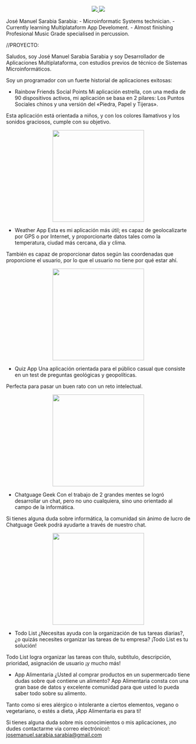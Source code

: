 <p align="center">
  <a href="https://skillicons.dev">
    <img src="https://skillicons.dev/icons?i=androidstudio,au,aws,cs,css,discord,docker,dotnet,dw,eclipse,firebase,git,github,gradle,html,ai,instagram,java,js,laravel,linux,mysql,ps,php,postgres,postman,powershell,pr,stackoverflow,sketchup,vscode,wordpress" />
  </a>


<picture>
<source 
  srcset="https://github-readme-stats.vercel.app/api?username=Jose-Manuel-Sarabia-Sarabia&show_icons=true&theme=dark"
  media="(prefers-color-scheme: dark)"
/>
<source
  srcset="https://github-readme-stats.vercel.app/api?username=anuraghazra&show_icons=true"
  media="(prefers-color-scheme: light), (prefers-color-scheme: no-preference)"
/>
<img src="https://github-readme-stats.vercel.app/api?username=anuraghazra&show_icons=true" />
</picture>
</p>
José Manuel Sarabia Sarabia:
- Microinformatic Systems technician.
- Currently learning Multiplataform App Develoment.
- Almost finishing Profesional Music Grade specialised in percussion.

//PROYECTO:

Saludos, soy José Manuel Sarabia Sarabia y soy Desarrollador de Aplicaciones Multiplataforma, con estudios previos de técnico de Sistemas Microinformáticos.

Soy un programador con un fuerte historial de aplicaciones exitosas:

- Rainbow Friends Social Points
Mi aplicación estrella, con una media de 90 dispositivos activos, mi aplicación se basa en 2 pilares: Los Puntos Sociales chinos y una versión del «Piedra, Papel y Tijeras».

Esta aplicación está orientada a niños, y con los colores llamativos y los sonidos graciosos, cumple con su objetivo.

<div text align="center">
<img src="https://user-images.githubusercontent.com/114681549/216684342-b43138b1-9a80-4320-8ef2-91acdf2a7345.jpg" width="250" >
</div>

- Weather App
Esta es mi aplicación más útil; es capaz de geolocalizarte por GPS o por Internet, y proporcionarte datos tales como la temperatura, ciudad más cercana, dia y clima.

También es capaz de proporcionar datos según las coordenadas que proporcione el usuario, por lo que el usuario no tiene por qué estar ahí.

<div text align="center">
<img src="https://user-images.githubusercontent.com/114681549/216684434-a5c418ab-6019-4d22-9a12-e42d0b50e033.jpg" width="250">
</div>

- Quiz App
Una aplicación orientada para el público casual que consiste en un test de preguntas geológicas y geopolíticas.

Perfecta para pasar un buen rato con un reto intelectual.

<div text align="center">
<img src="https://user-images.githubusercontent.com/114681549/216689439-3e5a30b0-ce5d-4267-9aca-7fba0783c9ba.jpg" width="250">
</div>

- Chatguage Geek
Con el trabajo de 2 grandes mentes se logró desarrollar un chat, pero no uno cualquiera, sino uno orientado al campo de la informática.

Si tienes alguna duda sobre informática, la comunidad sin ánimo de lucro de Chatguage Geek podrá ayudarte a través de nuestro chat.

<div text align="center">
<img src="https://user-images.githubusercontent.com/114681549/216684473-be284a3e-df37-493f-8a0f-2dcfdcec317b.jpg" width="250">
</div>

- Todo List
¿Necesitas ayuda con la organización de tus tareas diarias?, ¿o quizás necesites organizar las tareas de tu empresa? ¡Todo List es tu solución!

Todo List logra organizar las tareas con título, subtítulo, descripción, prioridad, asignación de usuario ¡y mucho más!

- App Alimentaria
¿Usted al comprar productos en un supermercado tiene dudas sobre qué contiene un alimento? App Alimentaria consta con una gran base de datos y excelente comunidad para que usted lo pueda saber todo sobre su alimento.

Tanto como si eres alérgico o intolerante a ciertos elementos, vegano o vegetariano, o estés a dieta, ¡App Alimentaria es para ti!


Si tienes alguna duda sobre mis conocimientos o mis aplicaciones, ¡no dudes contactarme via correo electrónico!: josemanuel.sarabia.sarabia@gmail.com
